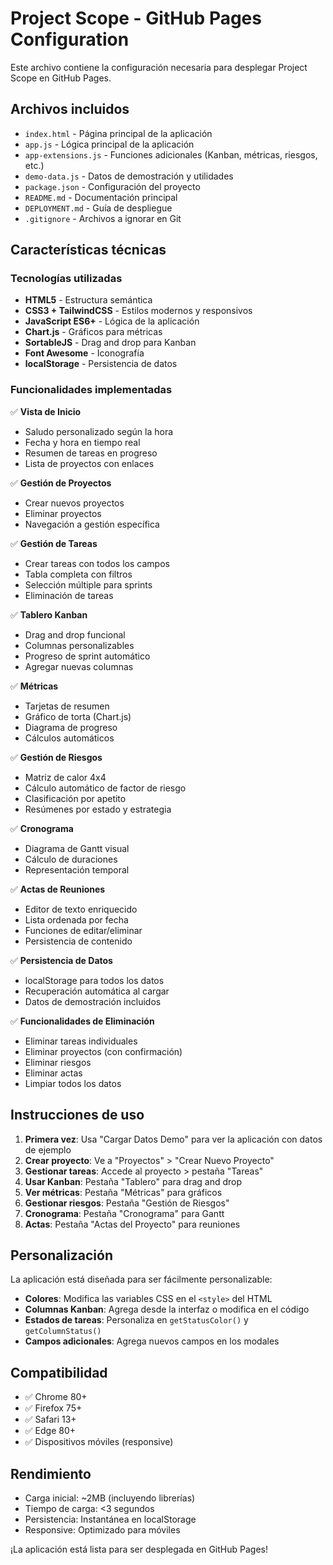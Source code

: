 # Project Scope - GitHub Pages Configuration

Este archivo contiene la configuración necesaria para desplegar Project Scope en GitHub Pages.

## Archivos incluidos

- `index.html` - Página principal de la aplicación
- `app.js` - Lógica principal de la aplicación
- `app-extensions.js` - Funciones adicionales (Kanban, métricas, riesgos, etc.)
- `demo-data.js` - Datos de demostración y utilidades
- `package.json` - Configuración del proyecto
- `README.md` - Documentación principal
- `DEPLOYMENT.md` - Guía de despliegue
- `.gitignore` - Archivos a ignorar en Git

## Características técnicas

### Tecnologías utilizadas
- **HTML5** - Estructura semántica
- **CSS3 + TailwindCSS** - Estilos modernos y responsivos
- **JavaScript ES6+** - Lógica de la aplicación
- **Chart.js** - Gráficos para métricas
- **SortableJS** - Drag and drop para Kanban
- **Font Awesome** - Iconografía
- **localStorage** - Persistencia de datos

### Funcionalidades implementadas
✅ **Vista de Inicio**
- Saludo personalizado según la hora
- Fecha y hora en tiempo real
- Resumen de tareas en progreso
- Lista de proyectos con enlaces

✅ **Gestión de Proyectos**
- Crear nuevos proyectos
- Eliminar proyectos
- Navegación a gestión específica

✅ **Gestión de Tareas**
- Crear tareas con todos los campos
- Tabla completa con filtros
- Selección múltiple para sprints
- Eliminación de tareas

✅ **Tablero Kanban**
- Drag and drop funcional
- Columnas personalizables
- Progreso de sprint automático
- Agregar nuevas columnas

✅ **Métricas**
- Tarjetas de resumen
- Gráfico de torta (Chart.js)
- Diagrama de progreso
- Cálculos automáticos

✅ **Gestión de Riesgos**
- Matriz de calor 4x4
- Cálculo automático de factor de riesgo
- Clasificación por apetito
- Resúmenes por estado y estrategia

✅ **Cronograma**
- Diagrama de Gantt visual
- Cálculo de duraciones
- Representación temporal

✅ **Actas de Reuniones**
- Editor de texto enriquecido
- Lista ordenada por fecha
- Funciones de editar/eliminar
- Persistencia de contenido

✅ **Persistencia de Datos**
- localStorage para todos los datos
- Recuperación automática al cargar
- Datos de demostración incluidos

✅ **Funcionalidades de Eliminación**
- Eliminar tareas individuales
- Eliminar proyectos (con confirmación)
- Eliminar riesgos
- Eliminar actas
- Limpiar todos los datos

## Instrucciones de uso

1. **Primera vez**: Usa "Cargar Datos Demo" para ver la aplicación con datos de ejemplo
2. **Crear proyecto**: Ve a "Proyectos" > "Crear Nuevo Proyecto"
3. **Gestionar tareas**: Accede al proyecto > pestaña "Tareas"
4. **Usar Kanban**: Pestaña "Tablero" para drag and drop
5. **Ver métricas**: Pestaña "Métricas" para gráficos
6. **Gestionar riesgos**: Pestaña "Gestión de Riesgos"
7. **Cronograma**: Pestaña "Cronograma" para Gantt
8. **Actas**: Pestaña "Actas del Proyecto" para reuniones

## Personalización

La aplicación está diseñada para ser fácilmente personalizable:

- **Colores**: Modifica las variables CSS en el `<style>` del HTML
- **Columnas Kanban**: Agrega desde la interfaz o modifica en el código
- **Estados de tareas**: Personaliza en `getStatusColor()` y `getColumnStatus()`
- **Campos adicionales**: Agrega nuevos campos en los modales

## Compatibilidad

- ✅ Chrome 80+
- ✅ Firefox 75+
- ✅ Safari 13+
- ✅ Edge 80+
- ✅ Dispositivos móviles (responsive)

## Rendimiento

- Carga inicial: ~2MB (incluyendo librerías)
- Tiempo de carga: <3 segundos
- Persistencia: Instantánea en localStorage
- Responsive: Optimizado para móviles

¡La aplicación está lista para ser desplegada en GitHub Pages!
